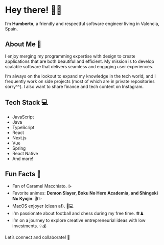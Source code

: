 # Hey there! 👋✨

I’m **Humberto**, a friendly and respectful software engineer living in Valencia, Spain.

## About Me 🌟
I enjoy merging my programming expertise with design to create applications that are both beautiful and efficient. My mission is to develop scalable software that delivers seamless and engaging user experiences.

I’m always on the lookout to expand my knowledge in the tech world, and I frequently work on side projects (most of which are in private repositories sorry^^). I also want to share finance and tech content on Instagram.

## Tech Stack 💻
- JavaScript 
- Java
- TypeScript
- React
- Next.js
- Vue
- Spring
- React Native
- And more!

## Fun Facts 🎉
- Fan of Caramel Macchiato. ☕
- Favorite animes: **Demon Slayer, Boku No Hero Academia, and Shingeki No Kyojin**. 🎬✨
- MacOS enjoyer (clean af). 🍏💻
- I'm passionate about football and chess during my free time. ⚽♟️
- I’m on a journey to explore creative entrepreneurial ideas with low investments. 💡💰

Let’s connect and collaborate! 🤝

